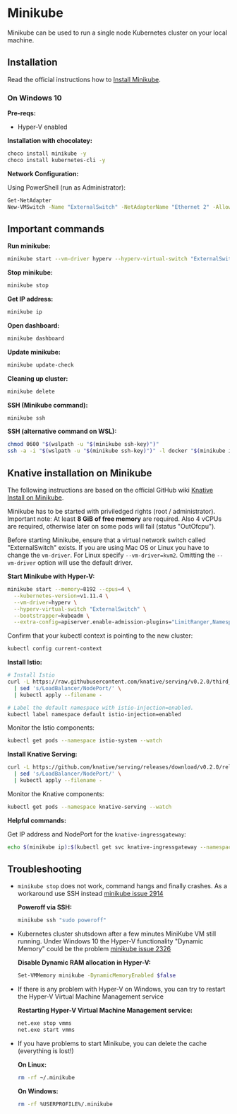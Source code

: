 # Minikube

Minikube can be used to run a single node Kubernetes cluster on your local machine.

## Installation

Read the official instructions how to [Install Minikube](https://kubernetes.io/docs/tasks/tools/install-minikube/).

### On Windows 10

**Pre-reqs:**
* Hyper-V enabled

**Installation with chocolatey:**
```bash
choco install minikube -y
choco install kubernetes-cli -y
```

**Network Configuration:**

Using PowerShell (run as Administrator):
```bash
Get-NetAdapter
New-VMSwitch -Name "ExternalSwitch" -NetAdapterName "Ethernet 2" -AllowManagement $True
```

## Important commands

**Run minikube:**
```bash
minikube start --vm-driver hyperv --hyperv-virtual-switch "ExternalSwitch"
```

**Stop minikube:**
```bash
minikube stop
```

**Get IP address:**
```bash
minikube ip
```

**Open dashboard:**
```bash
minikube dashboard
```

**Update minikube:**
```bash
minikube update-check
```

**Cleaning up cluster:**
```bash
minikube delete
```

**SSH (Minikube command):**
```bash
minikube ssh
```

**SSH (alternative command on WSL):**
```bash
chmod 0600 "$(wslpath -u "$(minikube ssh-key)")"
ssh -a -i "$(wslpath -u "$(minikube ssh-key)")" -l docker "$(minikube ip)"
```

## Knative installation on Minikube

The following instructions are based on the official GitHub wiki [Knative Install on Minikube](https://github.com/knative/docs/blob/master/install/Knative-with-Minikube.md).

Minikube has to be started with priviledged rights (root / administrator).
Important note: At least **8 GiB of free memory** are required. Also 4 vCPUs are required, otherwise later on some pods will fail (status "OutOfcpu").

Before starting Minikube, ensure that a virtual network switch called "ExternalSwitch" exists.
If you are using Mac OS or Linux you have to change the `vm-driver`. For Linux specify `--vm-driver=kvm2`. Omitting the `--vm-driver` option will use the default driver.

**Start Minikube with Hyper-V:**
```bash
minikube start --memory=8192 --cpus=4 \
  --kubernetes-version=v1.11.4 \
  --vm-driver=hyperv \
  --hyperv-virtual-switch "ExternalSwitch" \
  --bootstrapper=kubeadm \
  --extra-config=apiserver.enable-admission-plugins="LimitRanger,NamespaceExists,NamespaceLifecycle,ResourceQuota,ServiceAccount,DefaultStorageClass,MutatingAdmissionWebhook"
```

Confirm that your kubectl context is pointing to the new cluster:
```bash
kubectl config current-context
```

**Install Istio:**
```bash
# Install Istio
curl -L https://raw.githubusercontent.com/knative/serving/v0.2.0/third_party/istio-1.0.2/istio.yaml \
  | sed 's/LoadBalancer/NodePort/' \
  | kubectl apply --filename -

# Label the default namespace with istio-injection=enabled.
kubectl label namespace default istio-injection=enabled
```

Monitor the Istio components:
```bash
kubectl get pods --namespace istio-system --watch
```

**Install Knative Serving:**
```bash
curl -L https://github.com/knative/serving/releases/download/v0.2.0/release-lite.yaml \
  | sed 's/LoadBalancer/NodePort/' \
  | kubectl apply --filename -
```

Monitor the Knative components:
```bash
kubectl get pods --namespace knative-serving --watch
```

**Helpful commands:**

Get IP address and NodePort for the `knative-ingressgateway`:
```bash
echo $(minikube ip):$(kubectl get svc knative-ingressgateway --namespace istio-system --output 'jsonpath={.spec.ports[?(@.port==80)].nodePort}')
```

## Troubleshooting

* `minikube stop` does not work, command hangs and finally crashes. As a workaround use SSH instead [minikube issue 2914](https://github.com/kubernetes/minikube/issues/2914)

  **Poweroff via SSH:**
  ```bash
  minikube ssh "sudo poweroff"
  ```

* Kubernetes cluster shutsdown after a few minutes MiniKube VM still running. Under Windows 10 the Hyper-V functionality "Dynamic Memory" could be the problem [minikube issue 2326](https://github.com/kubernetes/minikube/issues/2326)
  
  **Disable Dynamic RAM allocation in Hyper-V:**
  ```bash
  Set-VMMemory minikube -DynamicMemoryEnabled $false
  ```

* If there is any problem with Hyper-V on Windows, you can try to restart the Hyper-V Virtual Machine Management service

  **Restarting Hyper-V Virtual Machine Management service:**
  ```bash
  net.exe stop vmms
  net.exe start vmms
  ```

* If you have problems to start Minikube, you can delete the cache (everything is lost!)

  **On Linux:**
  ```bash
  rm -rf ~/.minikube
  ```
  **On Windows:**
  ```bash
  rm -rf %USERPROFILE%/.minikube
  ```

